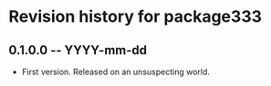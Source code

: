 # Revision history for package333

## 0.1.0.0 -- YYYY-mm-dd

* First version. Released on an unsuspecting world.
